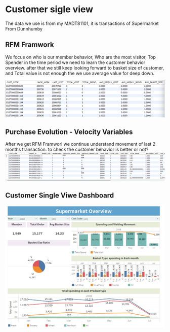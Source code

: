 # Customer sigle view
The data we use is from my MADT81101, it is transactions of Supermarket From Dunnhumby

## RFM Framwork 
We focus on who is our member behavior, Who are the most visitor, Top Spender in the time period we need to learn the customer behavior overview.
after that we still keep looking forward to basket size of customer, and Total value is not enough the we use average value for deep down.

![image](https://github.com/SrWannapa/MADT8101-Customer-analytic/blob/main/02.Building%20customer%20single%20view/RFM_Framework1.jpg)
## Purchase Evolution -  Velocity Variables
After we get RFM Framworl we continue understand movement of last 2 months transaction. to check the customer behavior is better or not?
![image](https://github.com/SrWannapa/MADT8101-Customer-analytic/blob/main/02.Building%20customer%20single%20view/Purchase%20Evolution%20-%20Velocity%20Variables.jpg)

## Customer Single Viwe Dashboard
![image](https://github.com/SrWannapa/MADT8101-Customer-analytic/blob/main/02.Building%20customer%20single%20view/Customer%20Single%20View.jpg)
